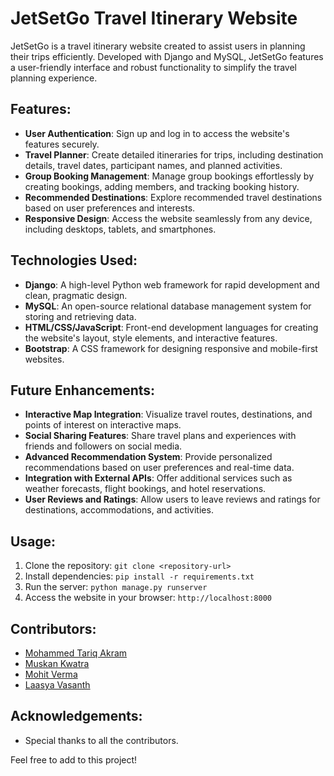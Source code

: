 # JetSetGo Travel Itinerary Website

JetSetGo is a travel itinerary website created to assist users in planning their trips efficiently. Developed with Django and MySQL, JetSetGo features a user-friendly interface and robust functionality to simplify the travel planning experience.

## Features:
- **User Authentication**: Sign up and log in to access the website's features securely.
- **Travel Planner**: Create detailed itineraries for trips, including destination details, travel dates, participant names, and planned activities.
- **Group Booking Management**: Manage group bookings effortlessly by creating bookings, adding members, and tracking booking history.
- **Recommended Destinations**: Explore recommended travel destinations based on user preferences and interests.
- **Responsive Design**: Access the website seamlessly from any device, including desktops, tablets, and smartphones.

## Technologies Used:
- **Django**: A high-level Python web framework for rapid development and clean, pragmatic design.
- **MySQL**: An open-source relational database management system for storing and retrieving data.
- **HTML/CSS/JavaScript**: Front-end development languages for creating the website's layout, style elements, and interactive features.
- **Bootstrap**: A CSS framework for designing responsive and mobile-first websites.

## Future Enhancements:
- **Interactive Map Integration**: Visualize travel routes, destinations, and points of interest on interactive maps.
- **Social Sharing Features**: Share travel plans and experiences with friends and followers on social media.
- **Advanced Recommendation System**: Provide personalized recommendations based on user preferences and real-time data.
- **Integration with External APIs**: Offer additional services such as weather forecasts, flight bookings, and hotel reservations.
- **User Reviews and Ratings**: Allow users to leave reviews and ratings for destinations, accommodations, and activities.

## Usage:
1. Clone the repository: `git clone <repository-url>`
2. Install dependencies: `pip install -r requirements.txt`
3. Run the server: `python manage.py runserver`
4. Access the website in your browser: `http://localhost:8000`

## Contributors:
- [Mohammed Tariq Akram](https://github.com/tariq-akram)
- [Muskan Kwatra](https://github.com/mkwatra08)
- [Mohit Verma](https://github.com/mohitv25)
- [Laasya Vasanth](https://github.com/laasya-vasanth)

## Acknowledgements:
- Special thanks to all the contributors.

Feel free to add to this project!
